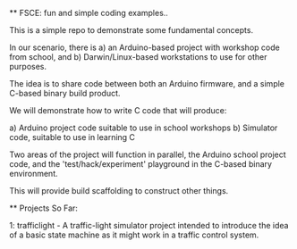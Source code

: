 ** FSCE: fun and simple coding examples..

This is a simple repo to demonstrate some fundamental concepts.

In our scenario, there is a) an Arduino-based project with workshop code from school, and b) Darwin/Linux-based workstations to use for other purposes.

The idea is to share code between both an Arduino firmware, and a simple C-based binary build product.

We will demonstrate how to write C code that will produce:

a) Arduino project code suitable to use in school workshops
b) Simulator code, suitable to use in learning C

Two areas of the project will function in parallel, the Arduino school project code, and the 'test/hack/experiment' playground in the C-based binary environment.

This will provide build scaffolding to construct other things.

** Projects So Far:

1: trafficlight - A traffic-light simulator project intended to introduce the idea of a basic state machine as it might work in a traffic control system.


